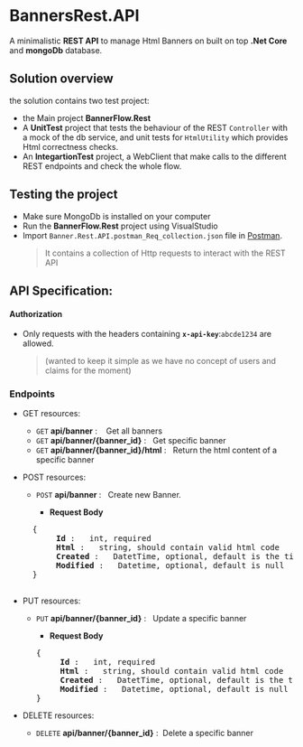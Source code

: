 # BannersRest.API
A minimalistic **REST API** to manage Html Banners on built on top **.Net Core** and **mongoDb** database.


## Solution overview 

the solution contains two test project:
 - the Main project **BannerFlow.Rest** 
 - A __UnitTest__ project that tests the behaviour of the REST ``Controller`` with a mock of the db service, and unit tests for  `HtmlUtility` which provides Html correctness checks.
 - An __IntegartionTest__ project, a WebClient that make calls to the different REST endpoints and check the whole flow.
 
## Testing the project 

- Make sure MongoDb is installed on your computer
- Run the **BannerFlow.Rest** project using VisualStudio
- Import ``Banner.Rest.API.postman_Req_collection.json`` file in [Postman](https://www.getpostman.com/).
    > It contains a collection of Http requests to interact with the REST API 


## API Specification:

#### Authorization

- Only requests with the headers containing **`x-api-key`**:`abcde1234` are allowed. 
  > (wanted to keep it simple as we have no concept of users and claims for the moment)

### Endpoints

- GET resources:

   - ``GET`` **api/banner**    :   &nbsp;&nbsp; Get all banners
   - ``GET`` **api/banner/{banner_id}** :  &nbsp;&nbsp;Get specific banner 
   - ``GET`` **api/banner/{banner_id}/html** :   &nbsp;&nbsp;Return the html content of a specific banner 


- POST resources:

   - ``POST`` **api/banner**    :   &nbsp;&nbsp;Create new Banner.

     - **Request Body**

    <pre>
    {
        <b> Id </b>: &nbsp;&nbsp;int, required
        <b> Html </b>: &nbsp;&nbsp;string, should contain valid html code
        <b> Created </b>: &nbsp;&nbsp;DatetTime, optional, default is the timestamp of the object creation
        <b> Modified </b>: &nbsp;&nbsp;Datetime, optional, default is null
    }
    </pre>


- PUT resources:

  - ``PUT`` **api/banner/{banner_id}** :   &nbsp;&nbsp;Update a specific banner 

     - **Request Body**

    <pre>
    {
        <b> Id </b>: &nbsp;&nbsp;int, required
        <b> Html </b>: &nbsp;&nbsp;string, should contain valid html code
        <b> Created </b>: &nbsp;&nbsp;DatetTime, optional, default is the timestamp of the object creation
        <b> Modified </b>: &nbsp;&nbsp;Datetime, optional, default is null
    }
    </pre>


- DELETE resources:

  - ``DELETE`` **api/banner/{banner_id}** :&nbsp;&nbsp;Delete a specific banner
